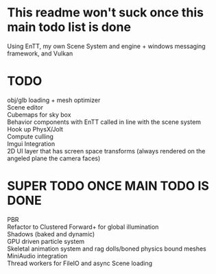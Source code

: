 # This readme won't suck once this main todo list is done
Using EnTT, my own Scene System and engine + windows messaging framework, and Vulkan
<br>
# TODO

obj/glb loading + mesh optimizer
<br>
Scene editor
<br>
Cubemaps for sky box
<br>
Behavior components with EnTT called in line with the scene system 
<br>
Hook up PhysX/Jolt
<br>
Compute culling
<br>
Imgui Integration
<br>
2D UI layer that has screen space transforms (always rendered on the angeled plane the camera faces)

# SUPER TODO ONCE MAIN TODO IS DONE
PBR 
<br>
Refactor to Clustered Forward+ for global illumination
<br>
Shadows (baked and dynamic)
<br>
GPU driven particle system
<br>
Skeletal animation system and rag dolls/boned physics bound meshes
<br>
MiniAudio integration
<br>
Thread workers for FileIO and async Scene loading